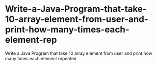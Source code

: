 # Write-a-Java-Program-that-take-10-array-element-from-user-and-print-how-many-times-each-element-rep
Write a Java Program that take 10 array element from user and print how many times each element repeated
